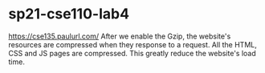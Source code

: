 # sp21-cse110-lab4
https://cse135.paulurl.com/
After we enable the Gzip, the website's resources are compressed when they response to a request. All the HTML, CSS and JS pages are compressed. This greatly reduce the website's load time. 
